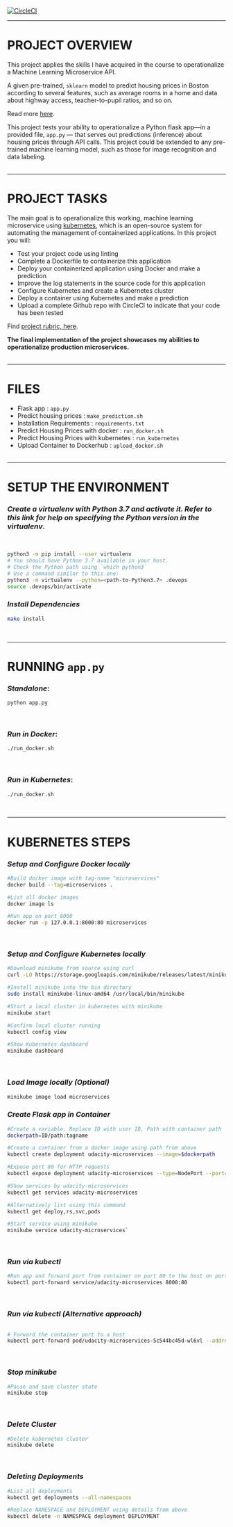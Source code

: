 [![CircleCI](https://dl.circleci.com/status-badge/img/gh/devkofi/udacity-microservices/tree/master.svg?style=svg)](https://dl.circleci.com/status-badge/redirect/gh/devkofi/udacity-microservices/tree/master)

---
# PROJECT OVERVIEW

This project applies the skills I have acquired in the course to operationalize a Machine Learning Microservice API. 

A given pre-trained, `sklearn` model to predict housing prices in Boston according to several features, such as average rooms in a home and data about highway access, teacher-to-pupil ratios, and so on. 

Read more [here](https://www.kaggle.com/c/boston-housing). 

This project tests your ability to operationalize a Python flask app—in a provided file, `app.py` — that serves out predictions (inference) about housing prices through API calls. This project could be extended to any pre-trained machine learning model, such as those for image recognition and data labeling.
<br/><br/>

---

# PROJECT TASKS

The main goal is to operationalize this working, machine learning microservice using [kubernetes](https://kubernetes.io/), which is an open-source system for automating the management of containerized applications. In this project you will:
* Test your project code using linting
* Complete a Dockerfile to containerize this application
* Deploy your containerized application using Docker and make a prediction
* Improve the log statements in the source code for this application
* Configure Kubernetes and create a Kubernetes cluster
* Deploy a container using Kubernetes and make a prediction
* Upload a complete Github repo with CircleCI to indicate that your code has been tested

Find [project rubric, here](https://review.udacity.com/#!/rubrics/2576/view).

**The final implementation of the project showcases my abilities to operationalize production microservices.**
<br/><br/>

---
# FILES
* Flask app :  `app.py`
* Predict housing prices : `make_prediction.sh`
* Installation Requirements : `requirements.txt`
* Predict Housing Prices with docker : `run_docker.sh`
* Predict Housing Prices with kubernetes : `run_kubernetes`
* Upload Container to Dockerhub : `upload_docker.sh`
<br/><br/>

---
# SETUP THE ENVIRONMENT

### _Create a virtualenv with Python 3.7 and activate it. Refer to this link for help on specifying the Python version in the virtualenv_. 
<br/>

```bash
python3 -m pip install --user virtualenv
# You should have Python 3.7 available in your host. 
# Check the Python path using `which python3`
# Use a command similar to this one:
python3 -m virtualenv --python=<path-to-Python3.7> .devops
source .devops/bin/activate
```
### _Install Dependencies_ 
```bash
make install
``` 
<br/>

---
# RUNNING `app.py`

### _Standalone_:  
```bash
python app.py
```
<br/>

### _Run in Docker_:  
```bash
./run_docker.sh
```
<br/>

### _Run in Kubernetes_:  
```bash
./run_docker.sh
```
<br/>

---

# KUBERNETES STEPS

### _Setup and Configure Docker locally_
```bash
#Build docker image with tag-name "microservices"
docker build --tag=microservices .

#List all docker images
docker image ls

#Run app on port 8000
docker run -p 127.0.0.1:8000:80 microservices
```
<br/>

### _Setup and Configure Kubernetes locally_
```bash
#Download minikube from source using curl
curl -LO https://storage.googleapis.com/minikube/releases/latest/minikube-linux-amd64

#Install minikube into the bin directory
sudo install minikube-linux-amd64 /usr/local/bin/minikube

#Start a local cluster in kubernetes with minikube
minikube start

#Confirm local cluster running
kubectl config view

#Show Kubernetes dashboard
minikube dashboard
```
<br/>

### _Load Image locally (Optional)_
```bash
minikube image load microservices
```

### _Create Flask app in Container_
```bash
#Create a variable. Replace ID with user ID, Path with container path
dockerpath=ID/path:tagname

#Create a container from a docker image using path from above
kubectl create deployment udacity-microservices --image=$dockerpath

#Expose port 80 for HTTP requests
kubectl expose deployment udacity-microservices --type=NodePort --port=80

#Show services by udacity-microservices
kubectl get services udacity-microservices

#Alternatively list using this command
kubectl get deploy,rs,svc,pods

#Start service using minikube
minikube service udacity-microservices`
```
<br/>

### _Run via kubectl_
```bash
#Run app and forward port from container on port 80 to the host on port 8000 
kubectl port-forward service/udacity-microservices 8000:80

```
<br/>

### _Run via kubectl (Alternative approach)_
```bash

# Forward the container port to a host
kubectl port-forward pod/udacity-microservices-5c544bc45d-wl6vl --address 127.0.0.1 8000:80

```
<br/>

### _Stop minikube_
```bash
#Pause and save cluster state
minikube stop
```
<br/>

### _Delete Cluster_
```bash
#Delete kubernetes cluster 
minikube delete
```
<br/>

### _Deleting Deployments_
```bash
#List all deployments
kubectl get deployments --all-namespaces

#Replace NAMESPACE and DEPLOYMENT using details from above
kubectl delete -n NAMESPACE deployment DEPLOYMENT
```
